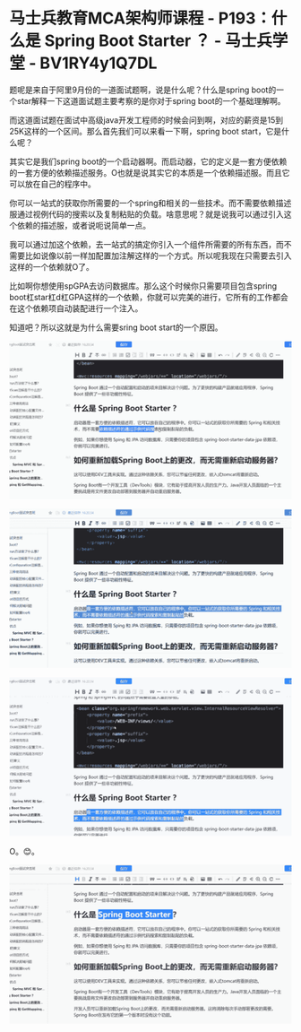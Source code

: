 # 马士兵教育MCA架构师课程 - P193：什么是 Spring Boot Starter ？ - 马士兵学堂 - BV1RY4y1Q7DL

题呢是来自于阿里9月份的一道面试题啊，说是什么呢？什么是spring boot的一个star解释一下这道面试题主要考察的是你对于spring boot的一个基础理解啊。

而这道面试题在面试中高级java开发工程师的时候会问到啊，对应的薪资是15到25K这样的一个区间。那么首先我们可以来看一下啊，spring boot start，它是什么呢？

其实它是我们spring boot的一个启动器啊。而启动器，它的定义是一套方便依赖的一套方便的依赖描述服务。O也就是说其实它的本质是一个依赖描述服。而且它可以放在自己的程序中。

你可以一站式的获取你所需要的一个spring和相关的一些技术。而不需要依赖描述服通过视例代码的搜索以及复制粘贴的负载。啥意思呢？就是说我可以通过引入这个依赖的描述服，或者说呃说简单一点。

我可以通过加这个依赖，去一站式的搞定你引入一个组件所需要的所有东西，而不需要比如说像以前一样加配置加注解这样的一个方式。所以呢我现在只需要去引入这样的一个依赖就O了。

比如啊你想使用spGPA去访问数据库。那么这个时候你只需要项目包含spring boot杠star杠d杠GPA这样的一个依赖，你就可以完美的进行，它所有的工作都会在这个依赖项自动装配进行一个注入。

知道吧？所以这就是为什么需要sring boot start的一个原因。

![](img/5bbfc108a0a606dbd5e1b4b5cbbd69e0_1.png)

![](img/5bbfc108a0a606dbd5e1b4b5cbbd69e0_2.png)

![](img/5bbfc108a0a606dbd5e1b4b5cbbd69e0_3.png)

O。😊。

![](img/5bbfc108a0a606dbd5e1b4b5cbbd69e0_5.png)